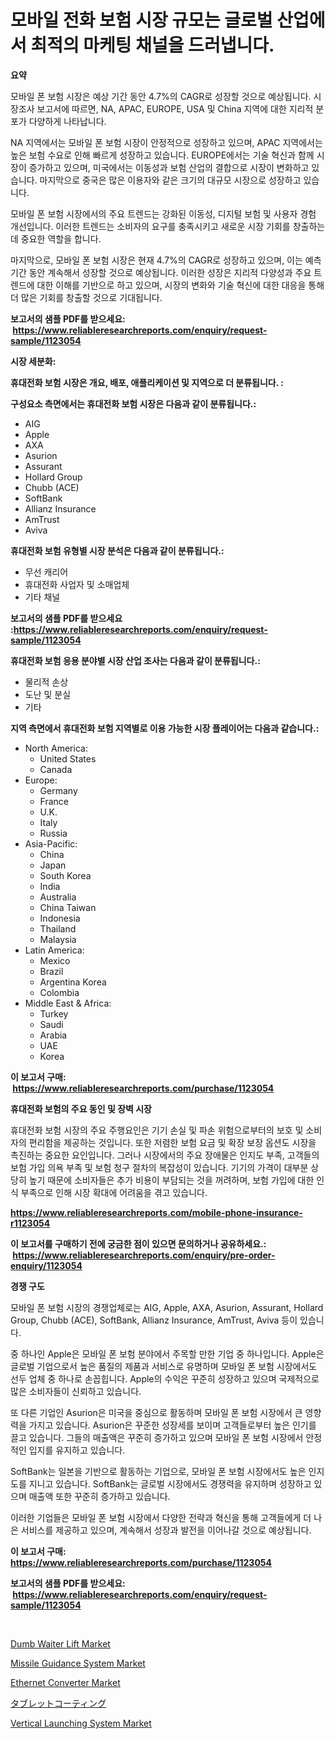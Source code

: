 <p><h1>모바일 전화 보험 시장 규모는 글로벌 산업에서 최적의 마케팅 채널을 드러냅니다.</h1></p><p><strong>요약</strong></p>
<p><p>모바일 폰 보험 시장은 예상 기간 동안 4.7%의 CAGR로 성장할 것으로 예상됩니다. 시장조사 보고서에 따르면, NA, APAC, EUROPE, USA 및 China 지역에 대한 지리적 분포가 다양하게 나타납니다. </p><p>NA 지역에서는 모바일 폰 보험 시장이 안정적으로 성장하고 있으며, APAC 지역에서는 높은 보험 수요로 인해 빠르게 성장하고 있습니다. EUROPE에서는 기술 혁신과 함께 시장이 증가하고 있으며, 미국에서는 이동성과 보험 산업의 결합으로 시장이 변화하고 있습니다. 마지막으로 중국은 많은 이용자와 같은 크기의 대규모 시장으로 성장하고 있습니다.</p><p>모바일 폰 보험 시장에서의 주요 트렌드는 강화된 이동성, 디지털 보험 및 사용자 경험 개선입니다. 이러한 트렌드는 소비자의 요구를 충족시키고 새로운 시장 기회를 창출하는 데 중요한 역할을 합니다.</p><p>마지막으로, 모바일 폰 보험 시장은 현재 4.7%의 CAGR로 성장하고 있으며, 이는 예측 기간 동안 계속해서 성장할 것으로 예상됩니다. 이러한 성장은 지리적 다양성과 주요 트렌드에 대한 이해를 기반으로 하고 있으며, 시장의 변화와 기술 혁신에 대한 대응을 통해 더 많은 기회를 창출할 것으로 기대됩니다.</p></p>
<p><strong>보고서의 샘플 PDF를 받으세요: &nbsp;<a href="https://www.reliableresearchreports.com/enquiry/request-sample/1123054">https://www.reliableresearchreports.com/enquiry/request-sample/1123054</a></strong></p>
<p><strong>시장 세분화:</strong></p>
<p><strong> 휴대전화 보험 시장은 개요, 배포, 애플리케이션 및 지역으로 더 분류됩니다. :</strong></p>
<p><strong>구성요소 측면에서는 휴대전화 보험 시장은 다음과 같이 분류됩니다.:</strong></p>
<p><ul><li>AIG</li><li>Apple</li><li>AXA</li><li>Asurion</li><li>Assurant</li><li>Hollard Group</li><li>Chubb (ACE)</li><li>SoftBank</li><li>Allianz Insurance</li><li>AmTrust</li><li>Aviva</li></ul></p>
<p><strong> 휴대전화 보험 유형별 시장 분석은 다음과 같이 분류됩니다.:</strong></p>
<p><ul><li>무선 캐리어</li><li>휴대전화 사업자 및 소매업체</li><li>기타 채널</li></ul></p>
<p><strong>보고서의 샘플 PDF를 받으세요 :<a href="https://www.reliableresearchreports.com/enquiry/request-sample/1123054">https://www.reliableresearchreports.com/enquiry/request-sample/1123054</a></strong></p>
<p><strong> 휴대전화 보험 응용 분야별 시장 산업 조사는 다음과 같이 분류됩니다.:</strong></p>
<p><ul><li>물리적 손상</li><li>도난 및 분실</li><li>기타</li></ul></p>
<p><strong>지역 측면에서 휴대전화 보험 지역별로 이용 가능한 시장 플레이어는 다음과 같습니다.:</strong></p>
<p><ul>
    <li>
        North America:
        <ul>
            <li>United States</li>
            <li>Canada</li>
        </ul>
    </li>
    <li>
        Europe:
        <ul>
            <li>Germany</li>
            <li>France</li>
            <li>U.K.</li>
            <li>Italy</li>
            <li>Russia</li>
        </ul>
    </li>
    <li>
        Asia-Pacific:
        <ul>
            <li>China</li>
            <li>Japan</li>
            <li>South Korea</li>
            <li>India</li>
            <li>Australia</li>
            <li>China Taiwan</li>
            <li>Indonesia</li>
            <li>Thailand</li>
            <li>Malaysia</li>
        </ul>
    </li>
    <li>
        Latin America:
        <ul>
            <li>Mexico</li>
            <li>Brazil</li>
            <li>Argentina Korea</li>
            <li>Colombia</li>
        </ul>
    </li>
    <li>
        Middle East & Africa:
        <ul>
            <li>Turkey</li>
            <li>Saudi</li>
            <li>Arabia</li>
            <li>UAE</li>
            <li>Korea</li>
        </ul>
    </li>
    </ul></p>
<p><strong>이 보고서 구매: &nbsp;<a href="https://www.reliableresearchreports.com/purchase/1123054">https://www.reliableresearchreports.com/purchase/1123054</a></strong></p>
<p><strong>휴대전화 보험의 주요 동인 및 장벽 시장</strong></p>
<p><p>휴대전화 보험 시장의 주요 주행요인은 기기 손실 및 파손 위험으로부터의 보호 및 소비자의 편리함을 제공하는 것입니다. 또한 저렴한 보험 요금 및 확장 보장 옵션도 시장을 촉진하는 중요한 요인입니다. 그러나 시장에서의 주요 장애물은 인지도 부족, 고객들의 보험 가입 의욕 부족 및 보험 청구 절차의 복잡성이 있습니다. 기기의 가격이 대부분 상당히 높기 때문에 소비자들은 추가 비용이 부담되는 것을 꺼려하며, 보험 가입에 대한 인식 부족으로 인해 시장 확대에 어려움을 겪고 있습니다.</p></p>
<p><strong><a href="https://www.reliableresearchreports.com/mobile-phone-insurance-r1123054">https://www.reliableresearchreports.com/mobile-phone-insurance-r1123054</a></strong></p>
<p><strong>이 보고서를 구매하기 전에 궁금한 점이 있으면 문의하거나 공유하세요.: &nbsp;<a href="https://www.reliableresearchreports.com/enquiry/pre-order-enquiry/1123054">https://www.reliableresearchreports.com/enquiry/pre-order-enquiry/1123054</a></strong></p>
<p><strong>경쟁 구도</strong></p>
<p><p>모바일 폰 보험 시장의 경쟁업체로는 AIG, Apple, AXA, Asurion, Assurant, Hollard Group, Chubb (ACE), SoftBank, Allianz Insurance, AmTrust, Aviva 등이 있습니다.</p><p>중 하나인 Apple은 모바일 폰 보험 분야에서 주목할 만한 기업 중 하나입니다. Apple은 글로벌 기업으로서 높은 품질의 제품과 서비스로 유명하며 모바일 폰 보험 시장에서도 선두 업체 중 하나로 손꼽힙니다. Apple의 수익은 꾸준히 성장하고 있으며 국제적으로 많은 소비자들이 신뢰하고 있습니다.</p><p>또 다른 기업인 Asurion은 미국을 중심으로 활동하며 모바일 폰 보험 시장에서 큰 영향력을 가지고 있습니다. Asurion은 꾸준한 성장세를 보이며 고객들로부터 높은 인기를 끌고 있습니다. 그들의 매출액은 꾸준히 증가하고 있으며 모바일 폰 보험 시장에서 안정적인 입지를 유지하고 있습니다.</p><p>SoftBank는 일본을 기반으로 활동하는 기업으로, 모바일 폰 보험 시장에서도 높은 인지도를 지니고 있습니다. SoftBank는 글로벌 시장에서도 경쟁력을 유지하며 성장하고 있으며 매출액 또한 꾸준히 증가하고 있습니다.</p><p>이러한 기업들은 모바일 폰 보험 시장에서 다양한 전략과 혁신을 통해 고객들에게 더 나은 서비스를 제공하고 있으며, 계속해서 성장과 발전을 이어나갈 것으로 예상됩니다.</p></p>
<p><strong>이 보고서 구매: &nbsp; <a href="https://www.reliableresearchreports.com/purchase/1123054">https://www.reliableresearchreports.com/purchase/1123054</a></strong></p>
<p><strong>보고서의 샘플 PDF를 받으세요: &nbsp;<a href="https://www.reliableresearchreports.com/enquiry/request-sample/1123054">https://www.reliableresearchreports.com/enquiry/request-sample/1123054</a></strong><strong></strong></p>
<p>&nbsp;</p>
<p><p><a href="https://github.com/Sherrillcrooksxa8i18ucf2m/Market-Research-Report-List-2/blob/main/dumb-waiter-lift-market.md">Dumb Waiter Lift Market</a></p><p><a href="https://github.com/derrinmiltonellis35gcl/Market-Research-Report-List-2/blob/main/missile-guidance-system-market.md">Missile Guidance System Market</a></p><p><a href="https://valiant-lunge-8fe.notion.site/Ethernet-Converter-Market-Exploring-Market-Share-Market-Trends-and-Future-Growth-aff0a3f694c144dd96eaafc42c38970b">Ethernet Converter Market</a></p><p><a href="https://github.com/xemfu2379520/Market-Research-Report-List-1/blob/main/838749926924.md">タブレットコーティング</a></p><p><a href="https://view.publitas.com/reportprime-1/vertical-launching-system-market-comprehensive-assessment-by-type-application-and-geography/">Vertical Launching System Market</a></p></p>